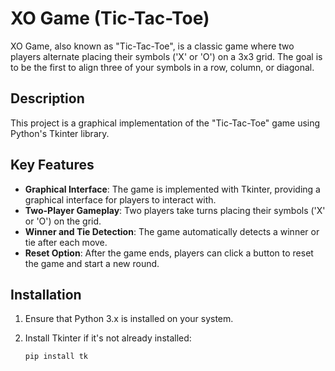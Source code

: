 # XO Game (Tic-Tac-Toe)

XO Game, also known as "Tic-Tac-Toe", is a classic game where two players alternate placing their symbols ('X' or 'O') on a 3x3 grid. The goal is to be the first to align three of your symbols in a row, column, or diagonal.

## Description

This project is a graphical implementation of the "Tic-Tac-Toe" game using Python's Tkinter library.

## Key Features

- **Graphical Interface**: The game is implemented with Tkinter, providing a graphical interface for players to interact with.
- **Two-Player Gameplay**: Two players take turns placing their symbols ('X' or 'O') on the grid.
- **Winner and Tie Detection**: The game automatically detects a winner or tie after each move.
- **Reset Option**: After the game ends, players can click a button to reset the game and start a new round.

## Installation

1. Ensure that Python 3.x is installed on your system.
2. Install Tkinter if it's not already installed:

   ```bash
   pip install tk
